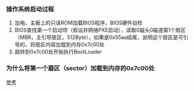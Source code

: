 ### 操作系统启动过程

1. 加电，主板上的只读ROM加载BIOS程序，BIOS硬件自检
2. BIOS查找第一个启动项（假设非网络PXE启动），读取0磁头0磁道第1个扇区（MBR，主引导扇区，512Byte），如果是0x55aa结尾，说明这个扇区是可引导的，将扇区内容加载到内存0x7c00处
3. 跳转到0x7c00处开始执行BootLoader



### 为什么将第一个扇区（sector）加载到内存的0x7c00处

[参考](http://www.ruanyifeng.com/blog/2015/09/0x7c00.html)



